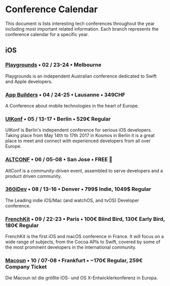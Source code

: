 # Conference Calendar
This document is lists interesting tech conferences throughout the year including most important related information. Each branch represents the conference calendar for a specific year.

## iOS
### [Playgrounds](http://www.playgroundscon.com) • 02 / 23-24 • Melbourne
Playgrounds is an independent Australian conference dedicated to Swift and Apple developers.
### [App Builders](https://www.appbuilders.ch) • 04 / 24-25 • Lausanne • 349CHF
A Conference about mobile technologies in the heart of Europe.
### [UIKonf](http://www.uikonf.com) • 05 / 13-17 • Berlin • 529€ Regular
UIKonf is Berlin's independent conference for serious iOS developers. Taking place from May 14th to 17th 2017 in Kosmos in Berlin it is a great place to meet and connect with experienced developers from all over Europe.
### [ALTCONF](http://altconf.com) • 06 / 05-08 • San Jose • FREE 🤑
AltConf is a community-driven event, assembled to serve developers and a product driven community.
### [360iDev](http://360idev.com) • 08 / 13-16 • Denver • 799$ Indie, 1049$ Regular
The Leading indie iOS/Mac (and watchOS, and tvOS) Developer conference. 
### [FrenchKit](http://frenchkit.fr) • 09 / 22-23 • Paris • 100€ Blind Bird, 130€ Early Bird, 180€ Regular
FrenchKit is the first iOS and macOS conference in France. It will focus on a wide range of subjects, from the Cocoa APIs to Swift, covered by some of the most prominent developers in the international community.
### [Macoun](https://macoun.de) • 10 / 07-08 • Frankfurt • ~170€ Regular, 259€ Company Ticket
Die Macoun ist die größte iOS- und OS X-Entwicklerkonferenz in Europa.
